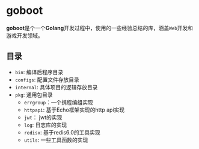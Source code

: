 # goboot

**goboot**是个一个**Golang**开发过程中，使用的一些经验总结的库，涵盖`Web`开发和游戏开发领域。

## 目录

* `bin`: 编译后程序目录
* `configs`: 配置文件存放目录
* `internal`: 具体项目的逻辑存放目录
* `pkg`: 通用包目录
  - `errgroup`：一个携程编组实现
  - `httpapi`: 基于Echo框架实现的http api实现
  - `jwt`： jwt的实现
  - `log`: 日志库的实现
  - `redisx`: 基于redis6.0的工具实现
  - `utils`: 一些工具函数的实现